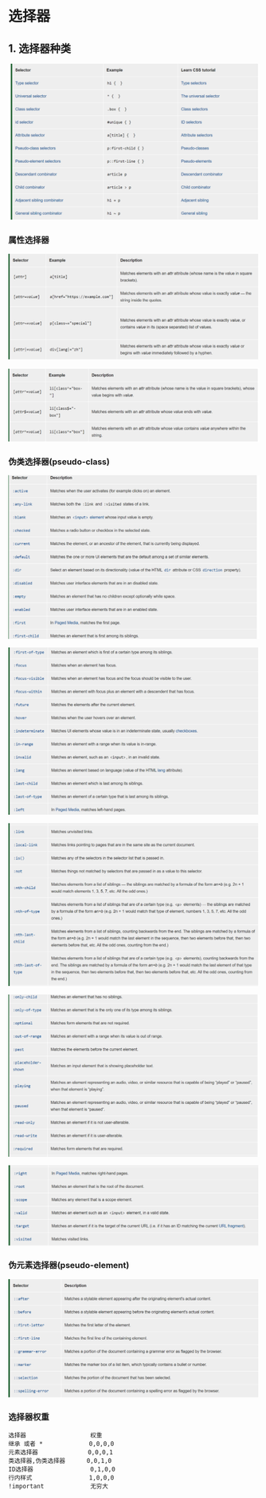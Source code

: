 # 选择器

## 1. 选择器种类

![](./image/select_sum.png)

### 属性选择器

![](./image/select_attr.png)

![](./image/select_attr2.png)

### 伪类选择器(pseudo-class)



![](./image/pseudo-class1.png)

![](./image/pseudo-class2.png)

![](./image/pseudo-class3.png)

![](./image/pseudo-class4.png)

![](./image/pseudo-class5.png)

### 伪元素选择器(pseudo-element)

![](./image/pseudo-ele.png)

### 选择器权重

```shell
选择器                  权重
继承 或者 *             0,0,0,0
元素选择器              0,0,0,1
类选择器,伪类选择器      0,0,1,0
ID选择器                0,1,0,0
行内样式                1,0,0,0
!important             无穷大
```







